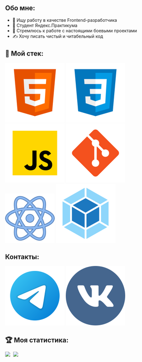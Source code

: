 ## Обо мне:

* 🎯 Ищу работу в качестве Frontend-разработчика
* 📘 Студент Яндекс.Практикума
* 🧨 Стремлюсь к работе с настоящими боевыми проектами
* ✍ Хочу писать чистый и читабельный код

## 🔨 Мой стек:
![HTML](./pic/html5.svg)
![CSS](./pic/css3.svg)
![JS](./pic/JS.svg)
![Git](./pic/git.svg)
![React](./pic/react.svg)
![Webpack](./pic/webpack.svg)

## Контакты:
[<img src="./pic/telegram.svg">](https://t.me/taisheen1)
[<img src="./pic/vk.svg">](https://vk.com/taisheen)

## 🏆 Моя статистика:
<div>
  <a href="https://github-readme-stats.vercel.app/api?username=beotrix3&hide=contribs&show_icons=true&theme=react">
    <img  align="left" height="130" style="margin-right: 10px" src="https://github-readme-stats.vercel.app/api?username=beotrix3&hide=contribs&show_icons=true&theme=react" />
  </a>
  <a href="https://github-readme-stats.vercel.app/api/top-langs/?username=beotrix3&layout=compact&theme=react">
    <img align="left" height="130" src="https://github-readme-stats.vercel.app/api/top-langs/?username=beotrix3&layout=compact&theme=react" />
  </a>
</div>

<!---
Beotrix3/Beotrix3 is a ✨ special ✨ repository because its `README.md` (this file) appears on your GitHub profile.
You can click the Preview link to take a look at your changes.
--->
